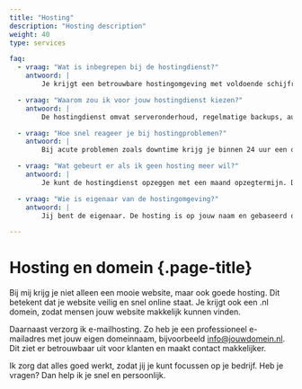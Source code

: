 ```yaml
---
title: "Hosting"
description: "Hosting description"
weight: 40
type: services

faq:
  - vraag: "Wat is inbegrepen bij de hostingdienst?"
    antwoord: |
        Je krijgt een betrouwbare hostingomgeving met voldoende schijfruimte, dagelijkse backups, SSL-certificaat voor een veilige verbinding (https) en onbeperkt dataverkeer op ons serverplatform.

  - vraag: "Waarom zou ik voor jouw hostingdienst kiezen?"
    antwoord: |
        De hostingdienst omvat serveronderhoud, regelmatige backups, automatische updates en support. Zo ben je verzekerd van een snelle, veilige en stabiele website zonder verrassingen.

  - vraag: "Hoe snel reageer je bij hostingproblemen?"
    antwoord: |
        Bij acute problemen zoals downtime krijg je binnen 24 uur een oplossing. Voor kleinere vragen of advies binnen werkuren (maandag t/m vrijdag) meestal binnen één werkdag.

  - vraag: "Wat gebeurt er als ik geen hosting meer wil?"
    antwoord: |
        Je kunt de hostingdienst opzeggen met een maand opzegtermijn. Daarna kun je desgewenst de website zelf verhuizen naar een andere host. Ik help daarbij graag.

  - vraag: "Wie is eigenaar van de hostingomgeving?"
    antwoord: |
        Jij bent de eigenaar. De hosting is op jouw naam en gebaseerd op jouw domein. Bij beëindiging kan je de content en servergegevens meenemen en eventueel elders hergebruiken.

---
```


# Hosting en domein {.page-title}

Bij mij krijg je niet alleen een mooie website, maar ook goede hosting. Dit betekent dat je website veilig en snel online staat. Je krijgt ook een .nl domein, zodat mensen jouw website makkelijk kunnen vinden.

Daarnaast verzorg ik e-mailhosting. Zo heb je een professioneel e-mailadres met jouw eigen domeinnaam, bijvoorbeeld info@jouwdomein.nl. Dit ziet er betrouwbaar uit voor klanten en maakt contact makkelijker.

Ik zorg dat alles goed werkt, zodat jij je kunt focussen op je bedrijf. Heb je vragen? Dan help ik je snel en persoonlijk.